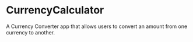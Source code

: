 # CurrencyCalculator
A Currency Converter app that allows users to convert an amount from one currency to another.
